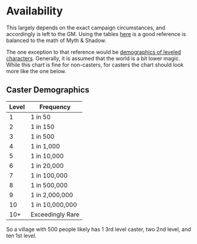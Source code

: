 # Availability

This largely depends on the exact campaign circumstances, and accordingly is left to the GM. Using the tables [here](https://gist.github.com/beaurancourt/a2dbaaf130683168bbda12c7bc53a895) is a good reference is balanced to the math of Myth & Shadow.

The one exception to that reference would be [demographics of leveled characters](https://gist.github.com/beaurancourt/a2dbaaf130683168bbda12c7bc53a895#demographics-of-leveled-characters). Generally, it is assumed that the world is a bit lower magic. While this chart is fine for non-casters, for casters the chart should look more like the one below.

## Caster Demographics

| Level | Frequency        |
| ----- | ---------------- |
| 1     | 1 in 50          |
| 2     | 1 in 150         |
| 3     | 1 in 500         |
| 4     | 1 in 1,000       |
| 5     | 1 in 10,000      |
| 6     | 1 in 20,000      |
| 7     | 1 in 100,000     |
| 8     | 1 in 500,000     |
| 9     | 1 in 2,000,000   |
| 10    | 1 in 10,000,000  |
| 10+   | Exceedingly Rare |

So a village with 500 people likely has 1 3rd level caster, two 2nd level, and ten 1st level.
